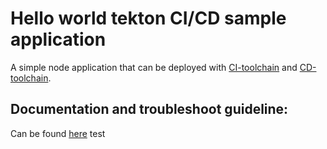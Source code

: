 # Hello world tekton CI/CD sample application

A simple node application that can be deployed with [CI-toolchain](https://github.ibm.com/one-pipeline/compliance-ci-toolchain) and [CD-toolchain](https://github.ibm.com/one-pipeline/compliance-cd-toolchain).


## Documentation and troubleshoot guideline:

Can be found [here](https://github.ibm.com/one-pipeline/docs)
test




